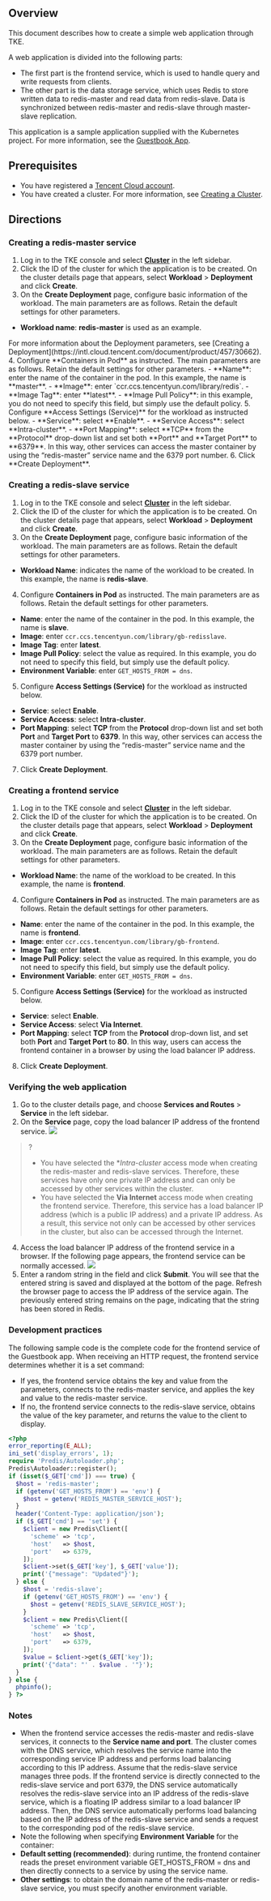 ## Overview

This document describes how to create a simple web application through TKE.

A web application is divided into the following parts:
- The first part is the frontend service, which is used to handle query and write requests from clients.
- The other part is the data storage service, which uses Redis to store written data to redis-master and read data from redis-slave. Data is synchronized between redis-master and redis-slave through master-slave replication.

This application is a sample application supplied with the Kubernetes project. For more information, see the <a href="https://github.com/kubernetes/kubernetes/tree/release-1.6/examples/guestbook">Guestbook App</a>.

## Prerequisites
- You have registered a [Tencent Cloud account](https://intl.cloud.tencent.com/account/register).
- You have created a cluster. For more information, see [Creating a Cluster](https://intl.cloud.tencent.com/document/product/457/30637).

## Directions
### Creating a redis-master service
1. Log in to the TKE console and select **[Cluster](https://console.cloud.tencent.com/tke2/cluster)** in the left sidebar.
2. Click the ID of the cluster for which the application is to be created. On the cluster details page that appears, select **Workload** > **Deployment** and click **Create**.
3. On the **Create Deployment** page, configure basic information of the workload. The main parameters are as follows. Retain the default settings for other parameters.
 - **Workload name**: **redis-master** is used as an example.
<dx-alert infotype="explain" title="">
For more information about the Deployment parameters, see [Creating a Deployment](https://intl.cloud.tencent.com/document/product/457/30662).
</dx-alert>
4. Configure **Containers in Pod** as instructed. The main parameters are as follows. Retain the default settings for other parameters.
 - **Name**: enter the name of the container in the pod. In this example, the name is **master**.
 - **Image**: enter `ccr.ccs.tencentyun.com/library/redis`.
 - **Image Tag**: enter **latest**.
 - **Image Pull Policy**: in this example, you do not need to specify this field, but simply use the default policy.
5. Configure **Access Settings (Service)** for the workload as instructed below.
 - **Service**: select **Enable**.
 - **Service Access**: select **Intra-cluster**.
 - **Port Mapping**: select **TCP** from the **Protocol** drop-down list and set both **Port** and **Target Port** to **6379**. In this way, other services can access the master container by using the “redis-master” service name and the 6379 port number.
6. Click **Create Deployment**.

### Creating a redis-slave service
1. Log in to the TKE console and select **[Cluster](https://console.cloud.tencent.com/tke2/cluster)** in the left sidebar.
2. Click the ID of the cluster for which the application is to be created. On the cluster details page that appears, select **Workload** > **Deployment** and click **Create**.
3. On the **Create Deployment** page, configure basic information of the workload. The main parameters are as follows. Retain the default settings for other parameters.
 - **Workload Name**: indicates the name of the workload to be created. In this example, the name is **redis-slave**.
4. Configure **Containers in Pod** as instructed. The main parameters are as follows. Retain the default settings for other parameters.
 - **Name**: enter the name of the container in the pod. In this example, the name is **slave**.
 - **Image**: enter `ccr.ccs.tencentyun.com/library/gb-redisslave`.
 - **Image Tag**: enter **latest**.
 - **Image Pull Policy**: select the value as required. In this example, you do not need to specify this field, but simply use the default policy.
 - **Environment Variable**: enter `GET_HOSTS_FROM = dns`.
5. Configure **Access Settings (Service)** for the workload as instructed below.
 - **Service**: select **Enable**.
 - **Service Access**: select **Intra-cluster**.
 - **Port Mapping**: select **TCP** from the **Protocol** drop-down list and set both **Port** and **Target Port** to **6379**. In this way, other services can access the master container by using the “redis-master” service name and the 6379 port number.
7. Click **Create Deployment**.

### Creating a frontend service
1. Log in to the TKE console and select **[Cluster](https://console.cloud.tencent.com/tke2/cluster)** in the left sidebar.
2. Click the ID of the cluster for which the application is to be created. On the cluster details page that appears, select **Workload** > **Deployment** and click **Create**.
3. On the **Create Deployment** page, configure basic information of the workload. The main parameters are as follows. Retain the default settings for other parameters.
 - **Workload Name**: the name of the workload to be created. In this example, the name is **frontend**.
4. Configure **Containers in Pod** as instructed. The main parameters are as follows. Retain the default settings for other parameters.
 - **Name**: enter the name of the container in the pod. In this example, the name is **frontend**.
 - **Image**: enter `ccr.ccs.tencentyun.com/library/gb-frontend`.
 - **Image Tag**: enter **latest**.
 - **Image Pull Policy**: select the value as required. In this example, you do not need to specify this field, but simply use the default policy.
 - **Environment Variable**: enter `GET_HOSTS_FROM = dns`.
5. Configure **Access Settings (Service)** for the workload as instructed below.
 - **Service**: select **Enable**.
 - **Service Access**: select **Via Internet**.
 - **Port Mapping**: select **TCP** from the **Protocol** drop-down list, and set both **Port** and **Target Port** to **80**. In this way, users can access the frontend container in a browser by using the load balancer IP address.
8. Click **Create Deployment**.


### Verifying the web application
1. Go to the cluster details page, and choose **Services and Routes** > **Service** in the left sidebar.
2. On the **Service** page, copy the load balancer IP address of the frontend service.
![](https://main.qcloudimg.com/raw/43d09b779fd2c0844b5c70d8ef373c53.png)
>?
>- You have selected the **Intra-cluster* access mode when creating the redis-master and redis-slave services. Therefore, these services have only one private IP address and can only be accessed by other services within the cluster.
>- You have selected the **Via Internet** access mode when creating the frontend service. Therefore, this service has a load balancer IP address (which is a public IP address) and a private IP address. As a result, this service not only can be accessed by other services in the cluster, but also can be accessed through the Internet.
>
4. Access the load balancer IP address of the frontend service in a browser. If the following page appears, the frontend service can be normally accessed.
![](https://main.qcloudimg.com/raw/d168ffa008a9c91e8b0e0c2051abd5a3.png)
5. Enter a random string in the field and click **Submit**. You will see that the entered string is saved and displayed at the bottom of the page.
Refresh the browser page to access the IP address of the service again. The previously entered string remains on the page, indicating that the string has been stored in Redis.

### Development practices
The following sample code is the complete code for the frontend service of the Guestbook app. When receiving an HTTP request, the frontend service determines whether it is a set command:
- If yes, the frontend service obtains the key and value from the parameters, connects to the redis-master service, and applies the key and value to the redis-master service.
- If no, the frontend service connects to the redis-slave service, obtains the value of the key parameter, and returns the value to the client to display.

```php
<?php
error_reporting(E_ALL);
ini_set('display_errors', 1);
require 'Predis/Autoloader.php';
Predis\Autoloader::register();
if (isset($_GET['cmd']) === true) {
  $host = 'redis-master';
  if (getenv('GET_HOSTS_FROM') == 'env') {
    $host = getenv('REDIS_MASTER_SERVICE_HOST');
  }
  header('Content-Type: application/json');
  if ($_GET['cmd'] == 'set') {
    $client = new Predis\Client([
      'scheme' => 'tcp',
      'host'   => $host,
      'port'   => 6379,
    ]);
    $client->set($_GET['key'], $_GET['value']);
    print('{"message": "Updated"}');
  } else {
    $host = 'redis-slave';
    if (getenv('GET_HOSTS_FROM') == 'env') {
      $host = getenv('REDIS_SLAVE_SERVICE_HOST');
    }
    $client = new Predis\Client([
      'scheme' => 'tcp',
      'host'   => $host,
      'port'   => 6379,
    ]);
    $value = $client->get($_GET['key']);
    print('{"data": "' . $value . '"}');
  }
} else {
  phpinfo();
} ?>

```


### Notes

- When the frontend service accesses the redis-master and redis-slave services, it connects to the **Service name and port**. The cluster comes with the DNS service, which resolves the service name into the corresponding service IP address and performs load balancing according to this IP address.
Assume that the redis-slave service manages three pods. If the frontend service is directly connected to the redis-slave service and port 6379, the DNS service automatically resolves the redis-slave service into an IP address of the redis-slave service, which is a floating IP address similar to a load balancer IP address. Then, the DNS service automatically performs load balancing based on the IP address of the redis-slave service and sends a request to the corresponding pod of the redis-slave service.
- Note the following when specifying **Environment Variable** for the container:
 - **Default setting (recommended)**: during runtime, the frontend container reads the preset environment variable GET_HOSTS_FROM = dns and then directly connects to a service by using the service name.
 - **Other settings**: to obtain the domain name of the redis-master or redis-slave service, you must specify another environment variable.

